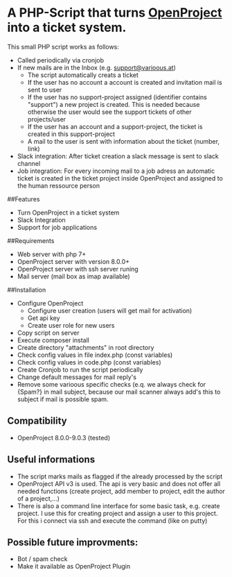 # A PHP-Script that turns [OpenProject](https://www.openproject.org/) into a ticket system.
This small PHP script works as follows:
* Called periodically via cronjob
* If new mails are in the Inbox (e.g. support@varioous.at)
  * The script automatically creats a ticket
  * If the user has no account a account is created and invitation mail is sent to user 
  * If the user has no support-project assigned (identifier contains "support") a new project is created. This is needed because otherwise the user would see the support tickets of other projects/user
  * If the user has an account and a support-project, the ticket is created in this support-project
  * A mail to the user is sent with information about the ticket (number, link)
* Slack integration: After ticket creation a slack message is sent to slack channel
* Job integration: For every incoming mail to a job adress an automatic ticket is created in the ticket project inside OpenProject and assigned to the human ressource person

##Features
* Turn OpenProject in a ticket system
* Slack Integration
* Support for job applications

##Requirements
* Web server with php 7+
* OpenProject server with version 8.0.0+
* OpenProject server with ssh server runing
* Mail server (mail box as imap available)

##Installation
* Configure OpenProject 
  * Configure user creation (users will get mail for activation)
  * Get api key
  * Create user role for new users
* Copy script on server
* Execute composer install
* Create directory "attachments" in root directory
* Check config values in file index.php (const variables)
* Check config values in code.php (const variables)
* Create Cronjob to run the script periodically
* Change default messages for mail reply's
* Remove some varioous specific checks (e.q. we always check for {Spam?} in mail subject, because our mail scanner always add's this to subject if mail is possible spam.

## Compatibility
* OpenProject 8.0.0-9.0.3 (tested)

## Useful informations
* The script marks mails as flagged if the already processed by the script
* OpenProject API v3 is used. The api is very basic and does not offer all needed functions (create project, add member to project, edit the author of a project,...)
* There is also a command line interface for some basic task, e.g. create project. I use this for creating project and assign a user to this project. For this i connect via ssh and execute the command (like on putty)

## Possible future improvments:
* Bot / spam check
* Make it available as OpenProject Plugin

